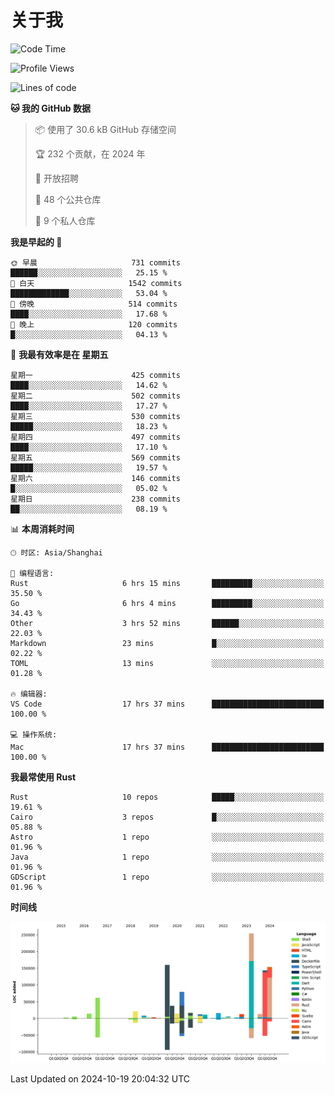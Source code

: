 # 关于我

<!--START_SECTION:waka-->
![Code Time](http://img.shields.io/badge/Code%20Time-3%2C244%20hrs%2039%20mins-blue)

![Profile Views](http://img.shields.io/badge/%E4%B8%AA%E4%BA%BA%E8%B5%84%E6%96%99%E8%A7%82%E7%9C%8B%E6%AC%A1%E6%95%B0-0-blue)

![Lines of code](https://img.shields.io/badge/%E4%BB%8E%E3%80%8CHello%20World%E3%80%8D%E8%B5%B7%E6%88%91%E5%B7%B2%E7%BB%8F%E5%86%99%E4%BA%86-1.0%20million%20%E8%A1%8C%E4%BB%A3%E7%A0%81-blue)

**🐱 我的 GitHub 数据** 

> 📦  使用了 30.6 kB GitHub 存储空间 
 > 
> 🏆 232 个贡献，在 2024 年
 > 
> 💼 开放招聘
 > 
> 📜 48 个公共仓库 
 > 
> 🔑 9 个私人仓库 
 > 
**我是早起的 🐤** 

```text
🌞 早晨                     731 commits         ██████░░░░░░░░░░░░░░░░░░░   25.15 % 
🌆 白天                     1542 commits        █████████████░░░░░░░░░░░░   53.04 % 
🌃 傍晚                     514 commits         ████░░░░░░░░░░░░░░░░░░░░░   17.68 % 
🌙 晚上                     120 commits         █░░░░░░░░░░░░░░░░░░░░░░░░   04.13 % 
```
📅 **我最有效率是在 星期五** 

```text
星期一                      425 commits         ████░░░░░░░░░░░░░░░░░░░░░   14.62 % 
星期二                      502 commits         ████░░░░░░░░░░░░░░░░░░░░░   17.27 % 
星期三                      530 commits         █████░░░░░░░░░░░░░░░░░░░░   18.23 % 
星期四                      497 commits         ████░░░░░░░░░░░░░░░░░░░░░   17.10 % 
星期五                      569 commits         █████░░░░░░░░░░░░░░░░░░░░   19.57 % 
星期六                      146 commits         █░░░░░░░░░░░░░░░░░░░░░░░░   05.02 % 
星期日                      238 commits         ██░░░░░░░░░░░░░░░░░░░░░░░   08.19 % 
```


📊 **本周消耗时间** 

```text
🕑︎ 时区: Asia/Shanghai

💬 编程语言: 
Rust                     6 hrs 15 mins       █████████░░░░░░░░░░░░░░░░   35.50 % 
Go                       6 hrs 4 mins        █████████░░░░░░░░░░░░░░░░   34.43 % 
Other                    3 hrs 52 mins       ██████░░░░░░░░░░░░░░░░░░░   22.03 % 
Markdown                 23 mins             █░░░░░░░░░░░░░░░░░░░░░░░░   02.22 % 
TOML                     13 mins             ░░░░░░░░░░░░░░░░░░░░░░░░░   01.28 % 

🔥 编辑器: 
VS Code                  17 hrs 37 mins      █████████████████████████   100.00 % 

💻 操作系统: 
Mac                      17 hrs 37 mins      █████████████████████████   100.00 % 
```

**我最常使用 Rust** 

```text
Rust                     10 repos            █████░░░░░░░░░░░░░░░░░░░░   19.61 % 
Cairo                    3 repos             █░░░░░░░░░░░░░░░░░░░░░░░░   05.88 % 
Astro                    1 repo              ░░░░░░░░░░░░░░░░░░░░░░░░░   01.96 % 
Java                     1 repo              ░░░░░░░░░░░░░░░░░░░░░░░░░   01.96 % 
GDScript                 1 repo              ░░░░░░░░░░░░░░░░░░░░░░░░░   01.96 % 
```



**时间线**

![Lines of Code chart](https://raw.githubusercontent.com/catusax/catusax/master/assets/bar_graph.png)


 Last Updated on 2024-10-19 20:04:32 UTC
<!--END_SECTION:waka-->
